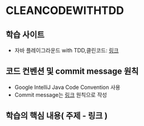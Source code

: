 # CLEANCODEWITHTDD

## 학습 사이트
- 자바 플레이그라운드 with TDD,클린코드: [링크](https://edu.nextstep.camp/s/RFY359FE/ls/XhVXvdsx)

## 코드 컨벤션 및 commit message 원칙
- Google IntelliJ Java Code Convention 사용
- Commit message는 [링크](https://terrys-tech-log.tistory.com/24) 원칙으로 작성

## 학습의 핵심 내용( 주제 - 링크 )